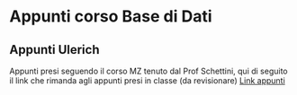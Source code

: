 # Appunti corso Base di Dati

## Appunti Ulerich

Appunti presi seguendo il corso MZ tenuto dal Prof Schettini, qui di seguito 
il link che rimanda agli appunti presi in classe (da revisionare)
[Link appunti](https://calico-cold-7ff.notion.site/2246734da14a4595b5b1a9513ee03cf7?v=a583b13da8684e05871f1becaf140927)